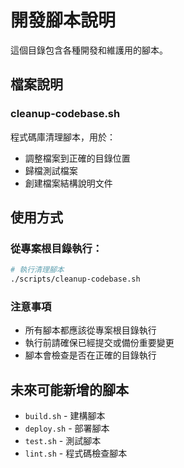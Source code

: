# 開發腳本說明

這個目錄包含各種開發和維護用的腳本。

## 檔案說明

### cleanup-codebase.sh
程式碼庫清理腳本，用於：
- 調整檔案到正確的目錄位置
- 歸檔測試檔案
- 創建檔案結構說明文件

## 使用方式

### 從專案根目錄執行：

```bash
# 執行清理腳本
./scripts/cleanup-codebase.sh
```

### 注意事項

- 所有腳本都應該從專案根目錄執行
- 執行前請確保已經提交或備份重要變更
- 腳本會檢查是否在正確的目錄執行

## 未來可能新增的腳本

- `build.sh` - 建構腳本
- `deploy.sh` - 部署腳本
- `test.sh` - 測試腳本
- `lint.sh` - 程式碼檢查腳本